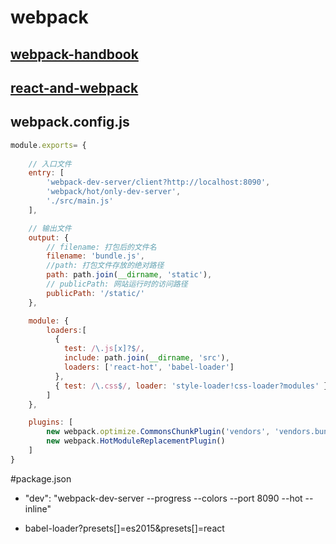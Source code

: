 # webpack

## [webpack-handbook](http://zhaoda.net/webpack-handbook/configuration.html)

## [react-and-webpack](http://www.infoq.com/cn/articles/react-and-webpack?utm_source=tuicool)

## webpack.config.js

```js
module.exports= {
	
	// 入口文件
	entry: [
		'webpack-dev-server/client?http://localhost:8090',
		'webpack/hot/only-dev-server',
		'./src/main.js'
    ],

    // 输出文件
	output: {
		// filename: 打包后的文件名
		filename: 'bundle.js', 
		//path: 打包文件存放的绝对路径
		path: path.join(__dirname, 'static'),
		// publicPath: 网站运行时的访问路径
    	publicPath: '/static/'
	},

	module: {
	    loaders:[
	      {
	        test: /\.js[x]?$/,
	        include: path.join(__dirname, 'src'),
	        loaders: ['react-hot', 'babel-loader']
	      },
	      { test: /\.css$/, loader: 'style-loader!css-loader?modules' },
	    ]
  	},

  	plugins: [
    	new webpack.optimize.CommonsChunkPlugin('vendors', 'vendors.bundle.js'),
    	new webpack.HotModuleReplacementPlugin()
  	]
}
``` 
#package.json

-  "dev": "webpack-dev-server --progress --colors --port 8090 --hot --inline"

- babel-loader?presets[]=es2015&presets[]=react